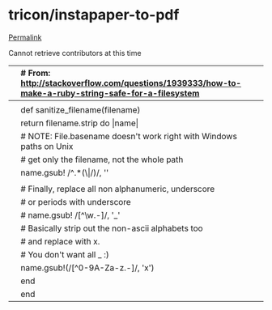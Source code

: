 # tricon/instapaper-to-pdf

[Permalink](https://github.com/tricon/instapaper-to-pdf/blob/57e4484ddc00e782033c25fbdbe321d3d9ccc8c9/sanitize_filename.rb)

Cannot retrieve contributors at this time

|  | \# From: http://stackoverflow.com/questions/1939333/how-to-make-a-ruby-string-safe-for-a-filesystem |
| :--- | :--- |
|  |  |
|  | def sanitize\_filename\(filename\) |
|  |  return filename.strip do \|name\| |
|  |  \# NOTE: File.basename doesn't work right with Windows paths on Unix |
|  |  \# get only the filename, not the whole path |
|  |  name.gsub! /^.\*\(\\\|\/\)/, '' |
|  |  |
|  |  \# Finally, replace all non alphanumeric, underscore |
|  |  \# or periods with underscore |
|  |  \# name.gsub! /\[^\w\.\-\]/, '\_' |
|  |  \# Basically strip out the non-ascii alphabets too |
|  |  \# and replace with x. |
|  |  \# You don't want all \_ :\) |
|  |  name.gsub!\(/\[^0-9A-Za-z.\-\]/, 'x'\) |
|  |  end |
|  | end |

